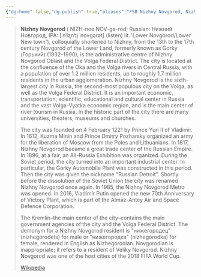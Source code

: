 ```yaml
---
{"dg-home":false,"dg-publish":true,"aliases":"FSB Nizhny Novgorod, Nizhny Novgorod","locations":"FSB Office Nizhny Novgorod","tag":"FSB","date":null,"location":[55.9649007,43.063809],"title":"ФСБ, Shmidta street, Шлаковый, Pavlovo, Pavlovsky District, Nizhny Novgorod Oblast, Volga Federal District, 606100, Russia","permalink":"/maps/fsb-shmidta-street-shlakovyj-pavlovo-pavlovsky-district-nizhny-novgorod-oblast-volga-federal-district-606100-russia/","dgHomeLink":true,"dgPassFrontmatter":true}
---
```


> **Nizhny Novgorod** ( NIZH-nee NOV-gə-rod; Russian: Нижний Новгород, IPA: [ˈnʲiʐnʲɪj ˈnovɡərət] (listen) lit. 'Lower Novgorod/Lower New town'), colloquially shortened to Nizhny, from the 13th to the 17th century Novgorod of the Lower Land, formerly known as Gorky (Горький) (1932–1990), is the administrative centre of Nizhny Novgorod Oblast and the Volga Federal District. The city is located at the confluence of the Oka and the Volga rivers in Central Russia, with a population of over 1.2 million residents, up to roughly 1.7 million residents in the urban agglomeration. Nizhny Novgorod is the sixth-largest city in Russia, the second-most populous city on the Volga, as well as the Volga Federal District. It is an important economic, transportation, scientific, educational and cultural center in Russia and the vast Volga-Vyatka economic region, and is the main center of river tourism in Russia. In the historic part of the city there are many universities, theaters, museums and churches.
>
> The city was founded on 4 February 1221 by Prince Yuri II of Vladimir. In 1612, Kuzma Minin and Prince Dmitry Pozharsky organized an army for the liberation of Moscow from the Poles and Lithuanians. In 1817, Nizhny Novgorod became a great trade center of the Russian Empire. In 1896, at a fair, an All-Russia Exhibition was organized. During the Soviet period, the city turned into an important industrial center. In particular, the Gorky Automobile Plant was constructed in this period. Then the city was given the nickname "Russian Detroit". Shortly before the dissolution of the Soviet Union the city was renamed Nizhny Novgorod once again. In 1985, the Nizhny Novgorod Metro was opened. In 2016, Vladimir Putin opened the new 70th Anniversary of Victory Plant, which is part of the Almaz-Antey Air and Space Defence Corporation.
>
> The Kremlin–the main center of the city–contains the main government agencies of the city and the Volga Federal District. The demonym for a Nizhny Novgorod resident is "нижегородец" (nizhegorodets) for male or "нижегородка" (nizhegorodka) for female, rendered in English as Nizhegorodian. Novgorodian is inappropriate; it refers to a resident of Veliky Novgorod. Nizhny Novgorod was one of the host cities of the 2018 FIFA World Cup.
>
> [Wikipedia](https://en.wikipedia.org/wiki/Nizhny%20Novgorod)
